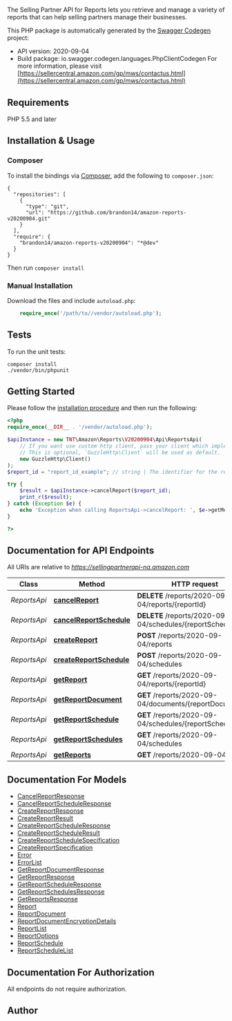 # 
The Selling Partner API for Reports lets you retrieve and manage a variety of reports that can help selling partners manage their businesses.

This PHP package is automatically generated by the [Swagger Codegen](https://github.com/swagger-api/swagger-codegen) project:

- API version: 2020-09-04
- Build package: io.swagger.codegen.languages.PhpClientCodegen
For more information, please visit [https://sellercentral.amazon.com/gp/mws/contactus.html](https://sellercentral.amazon.com/gp/mws/contactus.html)

## Requirements

PHP 5.5 and later

## Installation & Usage
### Composer

To install the bindings via [Composer](http://getcomposer.org/), add the following to `composer.json`:

```
{
  "repositories": [
    {
      "type": "git",
      "url": "https://github.com/brandon14/amazon-reports-v20200904.git"
    }
  ],
  "require": {
    "brandon14/amazon-reports-v20200904": "*@dev"
  }
}
```

Then run `composer install`

### Manual Installation

Download the files and include `autoload.php`:

```php
    require_once('/path/to//vendor/autoload.php');
```

## Tests

To run the unit tests:

```
composer install
./vendor/bin/phpunit
```

## Getting Started

Please follow the [installation procedure](#installation--usage) and then run the following:

```php
<?php
require_once(__DIR__ . '/vendor/autoload.php');

$apiInstance = new TNT\Amazon\Reports\V20200904\Api\ReportsApi(
    // If you want use custom http client, pass your client which implements `GuzzleHttp\ClientInterface`.
    // This is optional, `GuzzleHttp\Client` will be used as default.
    new GuzzleHttp\Client()
);
$report_id = "report_id_example"; // string | The identifier for the report. This identifier is unique only in combination with a seller ID.

try {
    $result = $apiInstance->cancelReport($report_id);
    print_r($result);
} catch (Exception $e) {
    echo 'Exception when calling ReportsApi->cancelReport: ', $e->getMessage(), PHP_EOL;
}

?>
```

## Documentation for API Endpoints

All URIs are relative to *https://sellingpartnerapi-na.amazon.com*

Class | Method | HTTP request | Description
------------ | ------------- | ------------- | -------------
*ReportsApi* | [**cancelReport**](docs/Api/ReportsApi.md#cancelreport) | **DELETE** /reports/2020-09-04/reports/{reportId} | 
*ReportsApi* | [**cancelReportSchedule**](docs/Api/ReportsApi.md#cancelreportschedule) | **DELETE** /reports/2020-09-04/schedules/{reportScheduleId} | 
*ReportsApi* | [**createReport**](docs/Api/ReportsApi.md#createreport) | **POST** /reports/2020-09-04/reports | 
*ReportsApi* | [**createReportSchedule**](docs/Api/ReportsApi.md#createreportschedule) | **POST** /reports/2020-09-04/schedules | 
*ReportsApi* | [**getReport**](docs/Api/ReportsApi.md#getreport) | **GET** /reports/2020-09-04/reports/{reportId} | 
*ReportsApi* | [**getReportDocument**](docs/Api/ReportsApi.md#getreportdocument) | **GET** /reports/2020-09-04/documents/{reportDocumentId} | 
*ReportsApi* | [**getReportSchedule**](docs/Api/ReportsApi.md#getreportschedule) | **GET** /reports/2020-09-04/schedules/{reportScheduleId} | 
*ReportsApi* | [**getReportSchedules**](docs/Api/ReportsApi.md#getreportschedules) | **GET** /reports/2020-09-04/schedules | 
*ReportsApi* | [**getReports**](docs/Api/ReportsApi.md#getreports) | **GET** /reports/2020-09-04/reports | 


## Documentation For Models

 - [CancelReportResponse](docs/Model/CancelReportResponse.md)
 - [CancelReportScheduleResponse](docs/Model/CancelReportScheduleResponse.md)
 - [CreateReportResponse](docs/Model/CreateReportResponse.md)
 - [CreateReportResult](docs/Model/CreateReportResult.md)
 - [CreateReportScheduleResponse](docs/Model/CreateReportScheduleResponse.md)
 - [CreateReportScheduleResult](docs/Model/CreateReportScheduleResult.md)
 - [CreateReportScheduleSpecification](docs/Model/CreateReportScheduleSpecification.md)
 - [CreateReportSpecification](docs/Model/CreateReportSpecification.md)
 - [Error](docs/Model/Error.md)
 - [ErrorList](docs/Model/ErrorList.md)
 - [GetReportDocumentResponse](docs/Model/GetReportDocumentResponse.md)
 - [GetReportResponse](docs/Model/GetReportResponse.md)
 - [GetReportScheduleResponse](docs/Model/GetReportScheduleResponse.md)
 - [GetReportSchedulesResponse](docs/Model/GetReportSchedulesResponse.md)
 - [GetReportsResponse](docs/Model/GetReportsResponse.md)
 - [Report](docs/Model/Report.md)
 - [ReportDocument](docs/Model/ReportDocument.md)
 - [ReportDocumentEncryptionDetails](docs/Model/ReportDocumentEncryptionDetails.md)
 - [ReportList](docs/Model/ReportList.md)
 - [ReportOptions](docs/Model/ReportOptions.md)
 - [ReportSchedule](docs/Model/ReportSchedule.md)
 - [ReportScheduleList](docs/Model/ReportScheduleList.md)


## Documentation For Authorization

 All endpoints do not require authorization.


## Author



